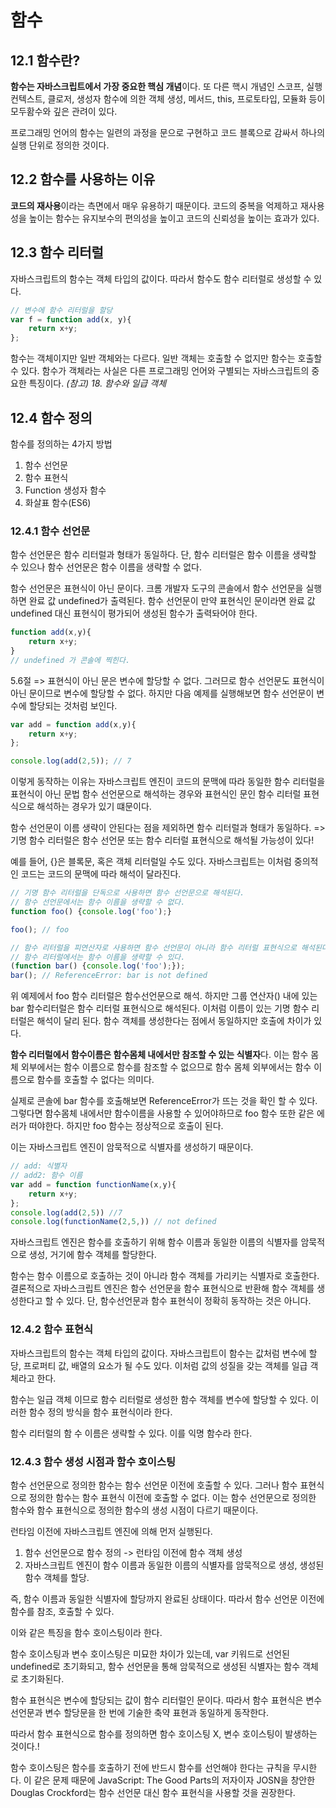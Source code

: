 # 함수
## 12.1 함수란?
**함수는 자바스크립트에서 가장 중요한 핵심 개념**이다. 또 다른 핵시 개념인 스코프, 실행 컨텍스트, 클로저, 생성자 함수에 의한 객체 생성, 메서드, this, 프로토타입, 모듈화 등이 모두홤수와 깊은 관려이 있다.

프로그래밍 언어의 함수는 일련의 과정을 문으로 구현하고 코드 블록으로 감싸서 하나의 실행 단위로 정의한 것이다.

## 12.2 함수를 사용하는 이유
**코드의 재사용**이라는 측면에서 매우 유용하기 때문이다. 코드의 중복을 억제하고 재사용성을 높이는 함수는 유지보수의 편의성을 높이고 코드의 신뢰성을 높이는 효과가 있다.

## 12.3 함수 리터럴
자바스크립트의 함수는 객체 타입의 값이다. 따라서 함수도 함수 리터럴로 생성할 수 있다.
```jsx
// 변수에 함수 리터럴을 할당
var f = function add(x, y){
    return x+y;
};
```
함수는 객체이지만 일반 객체와는 다르다. 일반 객체는 호출할 수 없지만 함수는 호출할 수 있다. 함수가 객체라는 사실은 다른 프로그래밍 언어와 구별되는 자바스크립트의 중요한 특징이다.
*(참고) 18. 함수와 일급 객체*
## 12.4 함수 정의
함수를 정의하는 4가지 방법

1. 함수 선언문
2. 함수 표현식
3. Function 생성자 함수
4. 화살표 함수(ES6)

### 12.4.1 함수 선언문
함수 선언문은 함수 리터럴과 형태가 동일하다. 단, 함수 리터럴은 함수 이름을 생략할 수 있으나 함수 선언문은 함수 이름을 생략할 수 없다.

함수 선언문은 표현식이 아닌 문이다. 크롬 개발자 도구의 콘솔에서 함수 선언문을 실행하면 완료 값 undefined가 출력된다. 함수 선언문이 만약 표현식인 문이라면 완료 값 undefined 대신 표현식이 평가되어 생성된 함수가 출력돠어야 한다.

```jsx
function add(x,y){
    return x+y;
}
// undefined 가 콘솔에 찍힌다.
```
5.6절 => 표현식이 아닌 문은 변수에 할당할 수 없다. 그러므로 함수 선언문도 표현식이 아닌 문이므로 변수에 할당할 수 없다. 하지만 다음 예제를 실행해보면 함수 선언문이 변수에 할당되는 것처럼 보인다.
```jsx
var add = function add(x,y){
    return x+y;
};

console.log(add(2,5)); // 7
```
이렇게 동작하는 이유는 자바스크립트 엔진이 코드의 문맥에 따라 동일한 함수 리터럴을 표현식이 아닌 문법 함수 선언문으로 해석하는 경우와 표현식인 문인 함수 리터럴 표현식으로 해석하는 경우가 있기 떄문이다. 

함수 선언문이 이름 생략이 안된다는 점을 제외하면 함수 리터럴과 형태가 동일하다. => 기명 함수 리터럴은 함수 선언문 또는 함수 리터럴 표현식으로 해석될 가능성이 있다!

예를 들어, {}은 블록문, 혹은 객체 리터럴일 수도 있다. 자바스크립트는 이처럼 중의적인 코드는 코드의 문맥에 따라 해석이 달라진다. 

```jsx
// 기명 함수 리터럴을 단독으로 사용하면 함수 선언문으로 해석된다.
// 함수 선언문에서는 함수 이름을 생략할 수 없다.
function foo() {console.log('foo');}

foo(); // foo

// 함수 리터럴을 피연산자로 사용하면 함수 선언문이 아니라 함수 리터럴 표현식으로 해석된다.
// 함수 리터럴에서는 함수 이름을 생략할 수 있다.
(function bar() {console.log('foo');});
bar(); // ReferenceError: bar is not defined
```
위 예제에서 foo 함수 리터럴은 함수선언문으로 해석. 하지만 그룹 연산자() 내에 있는 bar 함수리터럴은 함수 리터럴 표현식으로 해석된다. 이처럼 이름이 있는 기명 함수 리터럴은 해석이 달리 된다. 함수 객체를 생성한다는 점에서 동일하지만 호출에 차이가 있다.

**함수 리터럴에서 함수이름은 함수몸체 내에서만 참조할 수 있는 식별자**다. 이는 함수 몸체 외부에서는 함수 이름으로 함수를 참조할 수 없으므로 함수 몸체 외부에서는 함수 이름으로 함수를 호출할 수 없다는 의미다.

실제로 콘솔에 bar 함수를 호출해보면 ReferenceError가 뜨는 것을 확인 할 수 있다. 그렇다면 함수몸체 내에서만 함수이름을 사용할 수 있어야하므로 foo 함수 또한 같은 에러가 떠야한다. 하지만 foo 함수는 정상적으로 호출이 된다. 

이는 자바스크립트 엔진이 암묵적으로 식별자를 생성하기 때문이다.

```jsx
// add: 식별자
// add2: 함수 이름
var add = function functionName(x,y){
    return x+y;
};
console.log(add(2,5)) //7
console.log(functionName(2,5,)) // not defined
```
자바스크립트 엔진은 함수를 호출하기 위해 함수 이름과 동일한 이름의 식별자를 암묵적으로 생성, 거기에 함수 객체를 할당한다.

함수는 함수 이름으로 호출하는 것이 아니라 함수 객체를 가리키는 식별자로 호출한다. 결론적으로 자바스크립트 엔진은 함수 선언문을 함수 표현식으로 반환해 함수 객체를 생성한다고 할 수 있다. 단, 함수선언문과 함수 표현식이 정확히 동작하는 것은 아니다.

### 12.4.2 함수 표현식
자바스크립트의 함수는 객체 타입의 값이다. 자바스크립트이 함수는 값처럼 변수에 할당, 프로퍼티 값, 배열의 요소가 될 수도 있다. 이처럼 값의 성질을 갖는 객체를 일급 객체라고 한다.

함수는 일급 객체 이므로 함수 리터럴로 생성한 함수 객체를 변수에 할당할 수 있다. 이러한 함수 정의 방식을 함수 표현식이라 한다.

함수 리터럴의 함 수 이름은 생략할 수 있다. 이를 익명 함수라 한다.

### 12.4.3 함수 생성 시점과 함수 호이스팅
함수 선언문으로 정의한 함수는 함수 선언문 이전에 호출할 수 있다. 그러나 함수 표현식으로 정의한 함수는 함수 표현식 이전에 호출할 수 없다. 이는 함수 선언문으로 정의한 함수와 함수 표현식으로 정의한 함수의 생성 시점이 다르기 때문이다.

런타임 이전에 자바스크립트 엔진에 의해 먼저 실행된다.

1. 함수 선언문으로 함수 정의 -> 런타임 이전에 함수 객체 생성
2. 자바스크립트 엔진이 함수 이름과 동일한 이름의 식별자를 암묵적으로 생성, 생성된 함수 객체를 할당.

즉, 함수 이름과 동일한 식별자에 할당까지 완료된 상태이다. 따라서 함수 선언문 이전에 함수를 참조, 호출할 수 있다.

이와 같은 특징을 함수 호이스팅이라 한다.

함수 호이스팅과 변수 호이스팅은 미묘한 차이가 있는데, var 키워드로 선언된 undefined로 초기화되고, 함수 선언문을 통해 암묵적으로 생성된 식별자는 함수 객체로 초기화된다. 

함수 표현식은 변수에 할당되는 값이 함수 리터럴인 문이다. 따라서 함수 표현식은 변수 선언문과 변수 할당문을 한 번에 기술한 축약 표현과 동일하게 동작한다. 

따라서 함수 표현식으로 함수를 정의하면 함수 호이스팅 X, 변수 호이스팅이 발생하는 것이다.!

함수 호이스팅은 함수를 호출하기 전에 반드시 함수를 선언해야 한다는 규칙을 무시한다. 이 같은 문제 때문에 JavaScript: The Good Parts의 저자이자 JOSN을 창안한 Douglas Crockford는 함수 선언문 대신 함수 표현식을 사용할 것을 권장한다.